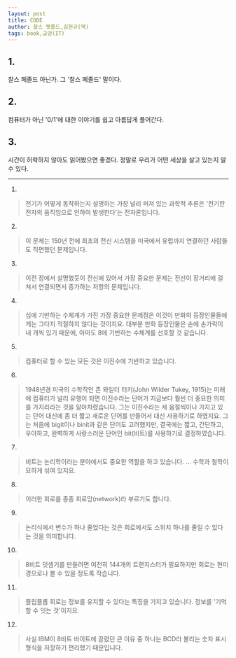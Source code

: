```yaml
---
layout: post
title: CODE
author: 찰스 펫졸드,김현규(역)
tags: book,교양(IT)
---
```


## 1. 
찰스 페졸드 아닌가. 그 '찰스 페졸드' 말이다.

## 2. 
컴퓨터가 아닌 '0/1'에 대한 이야기를 쉽고 아름답게 풀어간다.

## 3. 
시간이 허락하지 않아도 읽어봤으면 좋겠다. 정말로 우리가 어떤 세상을 살고 있는지 알 수 있다.


- - -

1. 
> 전기가 어떻게 동작하는지 설명하는 가장 널리 퍼져 있는 과학적 추론은 '전기란 전자의 움직임으로 인하여 발생한다'는 전자론입니다.

2. 
> 이 문제는 150년 전에 최초의 전신 시스템을 미국에서 유럽까지 연결하던 사람들도 직면했던 문제입니다.

3. 
> 이전 장에서 설명했듯이 전신에 있어서 가장 중요한 문제는 전선이 장거리에 걸쳐서 연결되면서 증가하는 저항의 문제입니다.

4. 
> 십에 기반하는 수체계가 가진 가장 중요한 문제점은 이것이 만화의 등장인물들에게는 그다지 적절하지 않다는 것이지요. 대부분 만화 등장인물은 손에 손가락이 내 개씩 있기 때문에, 아마도 8에 기반하는 수체계를 선호할 것 같습니다.

5. 
> 컴퓨터로 할 수 있는 모든 것은 이진수에 기반하고 있습니다.

6. 
> 1948년경 미국의 수학작인 존 와일더 터키(John Wilder Tukey, 1915)는 미래에 컴퓨터가 널리 유행이 되면 이진수라는 단어가 지금보다 훨씬 더 중요한 의미를 가지리라는 것을 알아차렸습니다. 그는 이진수라는 세 음절씩이나 가지고 있는 단어 대신에 좀 더 짧고 새로운 단어를 만들어서 대신 사용하기로 하였지요. 그는 처음에 bigit이나 binit과 같은 단어도 고려했지만, 결국에는 짧고, 간단하고, 우아하고, 완벽하게 사랑스러운 단어인 bit(비트)를 사용하기로 결정하였습니다.

7. 
> 비트는 논리학이라는 분야에서도 중요한 역할을 하고 있습니다. ... 수학과 철학이 묘하게 섞여 있지요.

8. 
> 이러한 회로를 종종 회로망(network)라 부르기도 합니다.

9. 
> 논리식에서 변수가 하나 줄었다는 것은 회로에서도 스위치 하나를 줄일 수 있다는 것을 의미합니다.

10. 
> 8비트 덧셈기를 만들려면 여전히 144개의 트랜지스터가 필요하지만 회로는 현미경으로나 볼 수 있을 정도록 작습니다.

11. 
> 플립플롭 회로는 정보를 유지할 수 있다는 특징을 가지고 있습니다. 정보를 '기억할 수 잇는 것'이지요.

12. 
> 사실 IBM이 8비트 바이트에 끌렸던 큰 이유 중 하나는 BCD라 불리는 숫자 표시 형식을 저장하기 편리했기 때문입니다.
